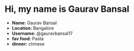 # Hi, my name is Gaurav Bansal

* **Name:** Gaurav Bansal
* **Location:** Bangalore
* **Username:** @gauravbansal17
* **fav food:** Pasta
* **dinner:** chinese
